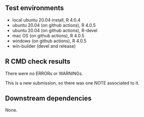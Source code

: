 ## Test environments
* local ubuntu 20.04 install, R 4.0.4
* ubuntu 20.04 (on github actions), R 4.0.5
* ubuntu 20.04 (on github actions), R-devel
* mac OS (on github actions), R 4.0.5
* windows (on github actions), R 4.0.5
* win-builder (devel and release)

## R CMD check results
There were no ERRORs or WARNINGs. 

This is a new submission, so there was one NOTE associated to it.

## Downstream dependencies

None.
